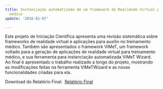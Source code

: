 ```yaml
---
title: Instanciação automatizada de um framework de Realidade Virtual para treinamento
  médico
update: '2016-01-07'

---
```


Este projeto de Iniciação Científica apresenta uma revisão sistemática sobre frameworks de realidade virtual e aplicações para auxílio no treinamento médico. Também são apresentados o framework ViMeT, um framework voltado para a geração de aplicações de realidade virtual para treinamento médico, e sua ferramenta para instanciação automatizada ViMeT Wizard. Ao final é apresentado o trabalho realizado a longo do projeto, mostrando as modificações feitas na ferramenta ViMeTWizard e as novas funcionalidades criadas para ela.

Download do Relatório Final: 
[Relatório Final](http://lapis.each.usp.br/sites/default/files/Relatorio_Final_DanielaBertolli.pdf)
